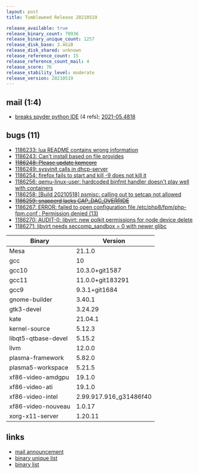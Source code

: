 ```yaml
---
layout: post
title: Tumbleweed Release 20210519

release_available: true
release_binary_count: 70936
release_binary_unique_count: 1257
release_disk_base: 3.4GiB
release_disk_shared: unknown
release_reference_count: 15
release_reference_count_mail: 4
release_score: 76
release_stability_level: moderate
release_version: 20210519
---
```


## mail (1:4)

- [breaks spyder python IDE](https://github.com/boombatower/tumbleweed-review/issues/10) (4 refs); [2021-05.4818](https://github.com/boombatower/tumbleweed-review/issues/10)

## bugs (11)

<!--more-->

- [1186233: lua README contains wrong information](https://bugzilla.opensuse.org/show_bug.cgi?id=1186233)
- [1186243: Can't install based on file provides](https://bugzilla.opensuse.org/show_bug.cgi?id=1186243)
- ~~[1186248: Please update kpmcore](https://bugzilla.opensuse.org/show_bug.cgi?id=1186248)~~
- [1186249: sysvinit calls in dhcp-server](https://bugzilla.opensuse.org/show_bug.cgi?id=1186249)
- [1186254: firefox fails to start and kill -9 does not kill it](https://bugzilla.opensuse.org/show_bug.cgi?id=1186254)
- [1186256: qemu-linux-user: hardcoded binfmt handler doesn't play well with containers](https://bugzilla.opensuse.org/show_bug.cgi?id=1186256)
- [1186258: \[Build 20210518\] psmisc: calling out to setcap not allowed](https://bugzilla.opensuse.org/show_bug.cgi?id=1186258)
- ~~[1186259: snapperd lacks CAP_DAC_OVERRIDE](https://bugzilla.opensuse.org/show_bug.cgi?id=1186259)~~
- [1186267: ERROR: failed to open configuration file /etc/php8/fpm/php-fpm.conf : Permission denied (13)](https://bugzilla.opensuse.org/show_bug.cgi?id=1186267)
- [1186270: AUDIT-0: libvirt: new polkit permissions for node device delete](https://bugzilla.opensuse.org/show_bug.cgi?id=1186270)
- [1186271: libvirt needs seccomp_sandbox = 0 with newer glibc](https://bugzilla.opensuse.org/show_bug.cgi?id=1186271)

Binary | Version
--- | ---
Mesa | 21.1.0
gcc | 10
gcc10 | 10.3.0+git1587
gcc11 | 11.0.0+git183291
gcc9 | 9.3.1+git1684
gnome-builder | 3.40.1
gtk3-devel | 3.24.29
kate | 21.04.1
kernel-source | 5.12.3
libqt5-qtbase-devel | 5.15.2
llvm | 12.0.0
plasma-framework | 5.82.0
plasma5-workspace | 5.21.5
xf86-video-amdgpu | 19.1.0
xf86-video-ati | 19.1.0
xf86-video-intel | 2.99.917.916_g31486f40
xf86-video-nouveau | 1.0.17
xorg-x11-server | 1.20.11

## links

- [mail announcement](https://github.com/boombatower/tumbleweed-review/issues/10)
- [binary unique list](http://download.opensuse.org/history/20210519/rpm.unique.list)
- [binary list](http://download.opensuse.org/history/20210519/rpm.list)
